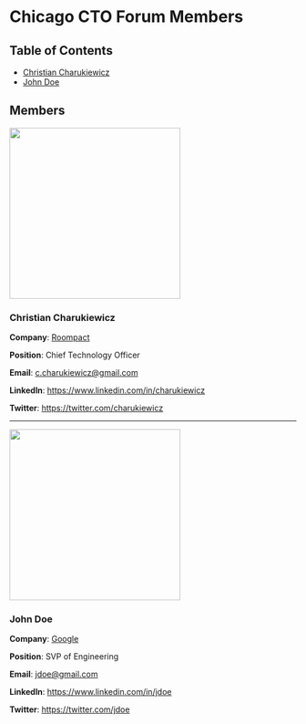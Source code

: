 # Chicago CTO Forum Members

## Table of Contents

* [Christian Charukiewicz](#christian-charukiewicz)
* [John Doe](#john-doe)

## Members

<a name="christian-charukiewicz" />

<image src="https://avatars0.githubusercontent.com/u/6189390?v=3&s=460" height="300">

### Christian Charukiewicz

**Company**: [Roompact](https://roompact.com)

**Position**: Chief Technology Officer

**Email**: c.charukiewicz@gmail.com

**LinkedIn**: https://www.linkedin.com/in/charukiewicz

**Twitter**: https://twitter.com/charukiewicz

--------------

<a name="john-doe" />

<image src="https://s3.amazonaws.com/37assets/svn/765-default-avatar.png" height="300">

### John Doe

**Company**: [Google](https://google.com)

**Position**: SVP of Engineering

**Email**: jdoe@gmail.com

**LinkedIn**: https://www.linkedin.com/in/jdoe

**Twitter**: https://twitter.com/jdoe
